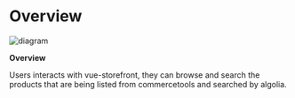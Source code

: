 # Overview

![diagram](https://www.plantuml.com/plantuml/svg/0/RL51Ri8m4Bpx5MvEGIh9fQUUg4AajYeb8b2ffyWuIsBLiIDx7U3tjGEK8d7oUcPsFJkUMMG6NIV9Wr1SkXfeYzZRvpGrR9yq0bktTHOCrmf1OS9rbxBQ2AO6wNgNPa_JGZA5cyL7AXc2HGzLML0VCEd3P49Ut-PvLQxpLRvSVnTvF26a06ErYdkh7cbqkaI-6eGLg0r5JR45QdqDqOIKHulGnOC3h_boC1s9dV7FX2u3jjVAYW7e7hQq32GzivVcAZzWp3lKMbhVakckyri1NGSW32cChXr7J_P6SF2dw5W3bYP94jrCORBn-XVPQ2bOQ2s16TxUYeB3urRgdy1VwY3E5kMjaglTQ6WCUEVaLKHM8AlvAQJpxY4V-vTBu3VNhKwQztBv-SUDNk_W_-pTOKTBDpYPWQhzR_u2)


**Overview**

Users interacts with vue-storefront, they can browse and search the products that are being listed from commercetools and searched by algolia.


